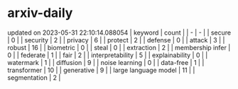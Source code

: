 # arxiv-daily
updated on 2023-05-31 22:10:14.088054
| keyword | count |
| - | - |
| secure | 0 |
| security | 2 |
| privacy | 6 |
| protect | 2 |
| defense | 0 |
| attack | 3 |
| robust | 16 |
| biometric | 0 |
| steal | 0 |
| extraction | 2 |
| membership infer | 0 |
| federate | 1 |
| fair | 2 |
| interpretability | 5 |
| explainability | 0 |
| watermark | 1 |
| diffusion | 9 |
| noise learning | 0 |
| data-free | 1 |
| transformer | 10 |
| generative | 9 |
| large language model | 11 |
| segmentation | 2 |
